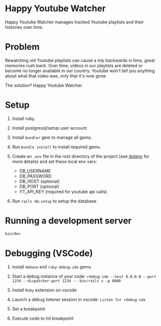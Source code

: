 # Happy Youtube Watcher

Happy Youtube Watcher manages tracked Youtube playlists and their histories over time.

# Problem

Rewatching old Youtube playlists can cause a trip backwards in time, great memories rush back.
Over time, videos in our playlists are deleted or become no longer available in our country.
Youtube won't tell you anything about what that video was, only that it's now gone.

The solution? Happy Youtube Watcher.

# Setup

1. Install ruby.

2. Install postgresql/setup user account.

3. Install `bundler` gem to manage all gems.

4. Run `bundle install` to install required gems.

5. Create an `.env` file in the root directory of the project (see [dotenv](https://github.com/bkeepers/dotenv) for more details) and set these local env vars:
    - DB_USERNAME
    - DB_PASSWORD
    - DB_HOST (optional)
    - DB_PORT (optional)
    - YT_API_KEY (required for youtube api calls)

6. Run `rails db:setup` to setup the database

# Running a development server
```sh
bin/dev
```

# Debugging (VSCode)

1. Install `debase` and `ruby-debug-ide` gems.

2. Start a debug instance of your code: `rdebug-ide --host 0.0.0.0 --port 1234 --dispatcher-port 1234 -- bin/rails s -p 8000`

3. Install `Ruby` extension on vscode

4. Launch a debug listener session in vscode: `Listen for rdebug-ide`

5. Set a breakpoint

6. Execute code to hit breakpoint
